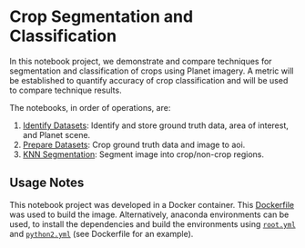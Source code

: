 # Crop Segmentation and Classification

In this notebook project, we demonstrate and compare techniques for segmentation and classification of crops using Planet imagery. A metric will be established to quantify accuracy of crop classification and will be used to compare technique results.

The notebooks, in order of operations, are:
1. [Identify Datasets](datasets-identify.ipynb): Identify and store ground truth data, area of interest, and Planet scene.
1. [Prepare Datasets](datasets-prepare.ipynb): Crop ground truth data and image to aoi.
2. [KNN Segmentation](segment-knn.ipynb): Segment image into crop/non-crop regions. 

## Usage Notes

This notebook project was developed in a Docker container. This [Dockerfile](Dockerfile) was used to build the image. Alternatively, anaconda environments can be used, to install the dependencies and build the environments using [`root.yml`](root.yml) and [`python2.yml`](python2.yml) (see Dockerfile for an example).
